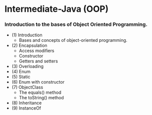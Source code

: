 # Intermediate-Java (OOP)

### Introduction to the bases of Object Oriented Programming.

  - (1) Introduction
      - Bases and concepts of object-oriented programming.
  - (2) Encapsulation
      - Access modifiers
      - Constructor
      - Getters and setters
  - (3) Overloading
  - (4) Enum
  - (5) Static
  - (6) Enum with constructor
  - (7) ObjectClass
      - The equals() method
      - The toString() method
  - (8) Inheritance
  - (9) InstanceOf
